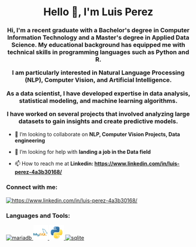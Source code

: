 <h1 align="center">Hello 👋, I'm Luis Perez</h1>

<h3 align="center">Hi, I'm a recent graduate with a Bachelor's degree in Computer Information Technology and a Master's degree in Applied Data Science. My educational background has equipped me with technical skills in programming languages such as Python and R.

I am particularly interested in Natural Language Processing (NLP), Computer Vision, and Artificial Intelligence.

As a data scientist, I have developed expertise in data analysis, statistical modeling, and machine learning algorithms.

I have worked on several projects that involved analyzing large datasets to gain insights and create predictive models.</h3>

- 👯 I’m looking to collaborate on **NLP, Computer Vision Projects, Data engineering**

- 🤝 I’m looking for help with **landing a job in the Data field**

- 📫 How to reach me at **Linkedin: https://www.linkedin.com/in/luis-perez-4a3b30168/**

<h3 align="left">Connect with me:</h3>
<p align="left">
<a href="https://linkedin.com/in/https://www.linkedin.com/in/luis-perez-4a3b30168/" target="blank"><img align="center" src="https://raw.githubusercontent.com/rahuldkjain/github-profile-readme-generator/master/src/images/icons/Social/linked-in-alt.svg" alt="https://www.linkedin.com/in/luis-perez-4a3b30168/" height="30" width="40" /></a>
</p>

<h3 align="left">Languages and Tools:</h3>
<p align="left"> <a href="https://mariadb.org/" target="_blank" rel="noreferrer"> <img src="https://www.vectorlogo.zone/logos/mariadb/mariadb-icon.svg" alt="mariadb" width="40" height="40"/> </a> <a href="https://www.mysql.com/" target="_blank" rel="noreferrer"> <img src="https://raw.githubusercontent.com/devicons/devicon/master/icons/mysql/mysql-original-wordmark.svg" alt="mysql" width="40" height="40"/> </a> <a href="https://www.python.org" target="_blank" rel="noreferrer"> <img src="https://raw.githubusercontent.com/devicons/devicon/master/icons/python/python-original.svg" alt="python" width="40" height="40"/> </a> <a href="https://www.sqlite.org/" target="_blank" rel="noreferrer"> <img src="https://www.vectorlogo.zone/logos/sqlite/sqlite-icon.svg" alt="sqlite" width="40" height="40"/> </a> </p>
